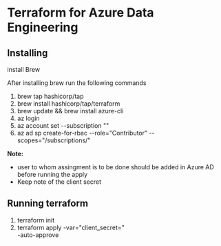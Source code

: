 # Terraform for Azure Data Engineering

## Installing

install Brew


After installing brew run the following commands <br>

1. brew tap hashicorp/tap <br>
2. brew install hashicorp/tap/terraform<br>
3. brew update && brew install azure-cli<br>               
4. az login<br>
5. az account set --subscription "<SUBSCRIPTION ID>"
6. az ad sp create-for-rbac --role="Contributor" --scopes="/subscriptions/<SUBSCRIPTION ID>"

**Note:**
- user to whom assingment is to be done should be added in Azure AD before running the apply
- Keep note of the client secret 

## Running terraform

1. terraform init<br>
2. terraform apply -var="client_secret=<CLIENT SECRET>"<br> -auto-approve


